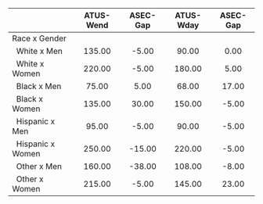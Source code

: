 
|                      |    ATUS-Wend |     ASEC-Gap |    ATUS-Wday |     ASEC-Gap |
| -------------------- | :----------: | :----------: | :----------: | :----------: |
| Race x Gender        |              |              |              |              |
| &nbsp;&nbsp;White x Men |       135.00 |        -5.00 |        90.00 |         0.00 |
| &nbsp;&nbsp;White x Women |       220.00 |        -5.00 |       180.00 |         5.00 |
| &nbsp;&nbsp;Black x Men |        75.00 |         5.00 |        68.00 |        17.00 |
| &nbsp;&nbsp;Black x Women |       135.00 |        30.00 |       150.00 |        -5.00 |
| &nbsp;&nbsp;Hispanic x Men |        95.00 |        -5.00 |        90.00 |        -5.00 |
| &nbsp;&nbsp;Hispanic x Women |       250.00 |       -15.00 |       220.00 |        -5.00 |
| &nbsp;&nbsp;Other x Men |       160.00 |       -38.00 |       108.00 |        -8.00 |
| &nbsp;&nbsp;Other x Women |       215.00 |        -5.00 |       145.00 |        23.00 |

